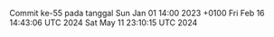 Commit ke-55 pada tanggal Sun Jan 01 14:00 2023 +0100
Fri Feb 16 14:43:06 UTC 2024
Sat May 11 23:10:15 UTC 2024

